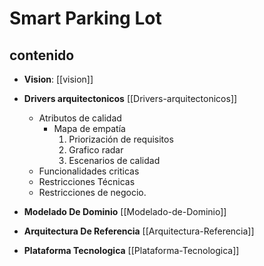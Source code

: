 # Smart Parking Lot

## contenido

- **Vision**: [[vision]]

- **Drivers arquitectonicos** [[Drivers-arquitectonicos]]
  - Atributos de calidad
    - Mapa de empatía
        1. Priorización de requisitos
        2. Grafico radar
        3. Escenarios de calidad
  - Funcionalidades criticas
  - Restricciones Técnicas
  - Restricciones de negocio.
  
- **Modelado De Dominio** [[Modelado-de-Dominio]]
- **Arquitectura De Referencia** [[Arquitectura-Referencia]]
- **Plataforma Tecnologica** [[Plataforma-Tecnologica]]
